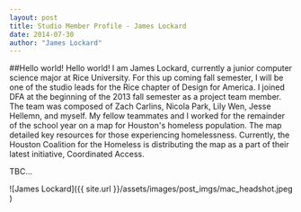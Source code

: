 ```yaml
---
layout: post
title: Studio Member Profile - James Lockard
date: 2014-07-30
author: "James Lockard"
---
```

##Hello world!
Hello world! I am James Lockard, currently a junior computer science major at Rice University. For this up coming fall semester, I will be one of the studio leads for the Rice chapter of Design for America. I joined DFA at the beginning of the 2013 fall semester as a project team member. The team was composed of Zach Carlins, Nicola Park, Lily Wen, Jesse Hellemn, and myself. My fellow teammates and I worked for the remainder of the school year on a map for Houston's homeless population. The map detailed key resources for those experiencing homelessness. Currently, the Houston Coalition for the Homeless is distributing the map as a part of their latest initiative, Coordinated Access.

TBC…

![James Lockard]({{ site.url }}/assets/images/post_imgs/mac_headshot.jpeg )